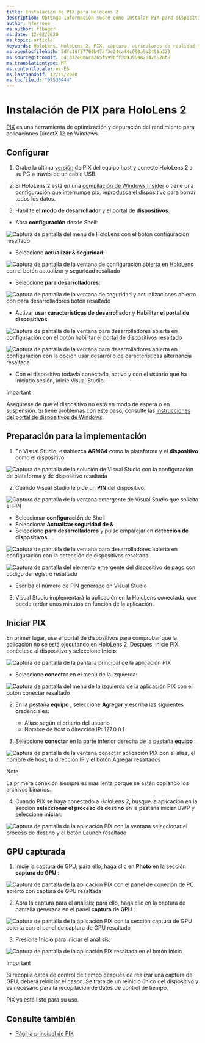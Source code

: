 ```yaml
---
title: Instalación de PIX para HoloLens 2
description: Obtenga información sobre cómo instalar PIX para dispositivos HoloLens 2.
author: hferrone
ms.author: flbagar
ms.date: 12/02/2020
ms.topic: article
keywords: HoloLens, HoloLens 2, PIX, captura, auriculares de realidad mixta, auriculares de realidad mixta de Windows, auriculares de realidad virtual
ms.openlocfilehash: 5dfc16f97790b47af3c24ca44c060a9a2495a320
ms.sourcegitcommit: c41372e0c6ca265f599bff309390982642d628b8
ms.translationtype: MT
ms.contentlocale: es-ES
ms.lasthandoff: 12/15/2020
ms.locfileid: "97530444"
---
```

# <a name="installing-pix-for-hololens-2"></a>Instalación de PIX para HoloLens 2

[PIX](https://devblogs.microsoft.com/pix) es una herramienta de optimización y depuración del rendimiento para aplicaciones DirectX 12 en Windows. 

## <a name="setup"></a>Configurar

1. Grabe la última [versión]( https://devblogs.microsoft.com/pix/download) de PIX del equipo host y conecte HoloLens 2 a su PC a través de un cable USB.

2. Si HoloLens 2 está en una [compilación de Windows Insider](https://insider.windows.com) o tiene una configuración que interrumpe pix, reproduzca  [el dispositivo](https://docs.microsoft.com/hololens/hololens-recovery) para borrar todos los datos.

3. Habilite el **modo de desarrollador** y el portal de **dispositivos**:

* Abra **configuración** desde Shell:

![Captura de pantalla del menú de HoloLens con el botón configuración resaltado](images/pix-img-01.jpg)

* Seleccione **actualizar & seguridad**:

![Captura de pantalla de la ventana de configuración abierta en HoloLens con el botón actualizar y seguridad resaltado](images/pix-img-02.jpg)

* Seleccione **para desarrolladores**:

![Captura de pantalla de la ventana de seguridad y actualizaciones abierto con para desarrolladores botón resaltado](images/pix-img-03.jpg)

* Activar **usar características de desarrollador** y **Habilitar el portal de dispositivos**

![Captura de pantalla de la ventana para desarrolladores abierta en configuración con el botón habilitar el portal de dispositivos resaltado](images/pix-img-04.jpg)

![Captura de pantalla de la ventana para desarrolladores abierta en configuración con la opción usar desarrollo de características alternancia resaltada](images/pix-img-05.jpg)

* Con el dispositivo todavía conectado, activo y con el usuario que ha iniciado sesión, inicie Visual Studio.

> [!IMPORTANT]
> Asegúrese de que el dispositivo no está en modo de espera o en suspensión. Si tiene problemas con este paso, consulte las [instrucciones del portal de dispositivos de Windows](https://docs.microsoft.com/windows/mixed-reality/develop/platform-capabilities-and-apis/using-the-windows-device-portal).

## <a name="preparing-for-deployment"></a>Preparación para la implementación

1. En Visual Studio, establezca **ARM64** como la plataforma y el **dispositivo** como el dispositivo:

![Captura de pantalla de la solución de Visual Studio con la configuración de plataforma y de dispositivo resaltada](images/pix-img-06.png)

2. Cuando Visual Studio le pide un **PIN** del dispositivo:

![Captura de pantalla de la ventana emergente de Visual Studio que solicita el PIN](images/pix-img-07.png)

* Seleccionar **configuración** de Shell
* Seleccionar **Actualizar seguridad de &**
* Seleccione **para desarrolladores** y pulse emparejar en **detección de dispositivos** . 

![Captura de pantalla de la ventana para desarrolladores abierta en configuración con la detección de dispositivos resaltada](images/pix-img-08.jpg)

![Captura de pantalla del elemento emergente del dispositivo de pago con código de registro resaltado](images/pix-img-09.jpg)

* Escriba el número de PIN generado en Visual Studio

3. Visual Studio implementará la aplicación en la HoloLens conectada, que puede tardar unos minutos en función de la aplicación.

## <a name="launching-pix"></a>Iniciar PIX

En primer lugar, use el portal de dispositivos para comprobar que la aplicación no se está ejecutando en HoloLens 2. Después, inicie PIX, conéctese al dispositivo y seleccione **Inicio**:

![Captura de pantalla de la pantalla principal de la aplicación PIX](images/pix-img-10.png)

* Seleccione **conectar** en el menú de la izquierda:

![Captura de pantalla del menú de la izquierda de la aplicación PIX con el botón conectar resaltado](images/pix-img-11.png)

2. En la pestaña **equipo** , seleccione **Agregar** y escriba las siguientes credenciales:
    * Alias: según el criterio del usuario
    * Nombre de host o dirección IP: 127.0.0.1

3. Seleccione **conectar** en la parte inferior derecha de la pestaña **equipo** :

![Captura de pantalla de la ventana conectar aplicación PIX con el alias, el nombre de host, la dirección IP y el botón Agregar resaltados](images/pix-img-12.png)

> [!NOTE]
> La primera conexión siempre es más lenta porque se están copiando los archivos binarios.

4. Cuando PIX se haya conectado a HoloLens 2, busque la aplicación en la sección **seleccionar el proceso de destino** en la pestaña iniciar UWP y seleccione **iniciar**:

![Captura de pantalla de la aplicación PIX con la ventana seleccionar el proceso de destino y el botón Launch resaltado](images/pix-img-13.png)

## <a name="gpu-captured"></a>GPU capturada

1. Inicie la captura de GPU; para ello, haga clic en **Photo** en la sección **captura de GPU** :

![Captura de pantalla de la aplicación PIX con el panel de conexión de PC abierto con captura de GPU resaltada](images/pix-img-14.png)

2. Abra la captura para el análisis; para ello, haga clic en la captura de pantalla generada en el panel **captura de GPU** :

![Captura de pantalla de la aplicación PIX con la sección captura de GPU abierta con el panel de captura de GPU resaltado](images/pix-img-15.png)

3. Presione **Inicio** para iniciar el análisis:

![Captura de pantalla de la aplicación PIX resaltada en el botón Inicio](images/pix-img-16.png)

> [!IMPORTANT]
> Si recopila datos de control de tiempo después de realizar una captura de GPU, deberá reiniciar el casco. Se trata de un reinicio único del dispositivo y es necesario para la recopilación de datos de control de tiempo.

PIX ya está listo para su uso.

## <a name="see-also"></a>Consulte también
* [Página principal de PIX](https://devblogs.microsoft.com/pix)
